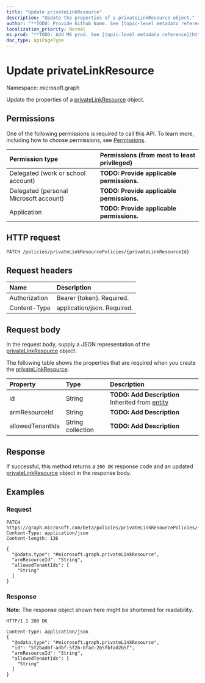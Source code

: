```yaml
---
title: "Update privateLinkResource"
description: "Update the properties of a privateLinkResource object."
author: "**TODO: Provide Github Name. See [topic-level metadata reference](https://msgo.azurewebsites.net/add/document/guidelines/metadata.html#topic-level-metadata)**"
localization_priority: Normal
ms.prod: "**TODO: Add MS prod. See [topic-level metadata reference](https://msgo.azurewebsites.net/add/document/guidelines/metadata.html#topic-level-metadata)**"
doc_type: apiPageType
---
```


# Update privateLinkResource
Namespace: microsoft.graph

Update the properties of a [privateLinkResource](../resources/privatelinkresource.md) object.

## Permissions
One of the following permissions is required to call this API. To learn more, including how to choose permissions, see [Permissions](/graph/permissions-reference).

|Permission type|Permissions (from most to least privileged)|
|:---|:---|
|Delegated (work or school account)|**TODO: Provide applicable permissions.**|
|Delegated (personal Microsoft account)|**TODO: Provide applicable permissions.**|
|Application|**TODO: Provide applicable permissions.**|

## HTTP request

<!-- {
  "blockType": "ignored"
}
-->
``` http
PATCH /policies/privateLinkResourcePolicies/{privateLinkResourceId}
```

## Request headers
|Name|Description|
|:---|:---|
|Authorization|Bearer {token}. Required.|
|Content-Type|application/json. Required.|

## Request body
In the request body, supply a JSON representation of the [privateLinkResource](../resources/privatelinkresource.md) object.

The following table shows the properties that are required when you create the [privateLinkResource](../resources/privatelinkresource.md).

|Property|Type|Description|
|:---|:---|:---|
|id|String|**TODO: Add Description** Inherited from [entity](../resources/entity.md)|
|armResourceId|String|**TODO: Add Description**|
|allowedTenantIds|String collection|**TODO: Add Description**|



## Response

If successful, this method returns a `200 OK` response code and an updated [privateLinkResource](../resources/privatelinkresource.md) object in the response body.

## Examples

### Request
<!-- {
  "blockType": "request",
  "name": "update_privatelinkresource"
}
-->
``` http
PATCH https://graph.microsoft.com/beta/policies/privateLinkResourcePolicies/{privateLinkResourceId}
Content-Type: application/json
Content-length: 136

{
  "@odata.type": "#microsoft.graph.privateLinkResource",
  "armResourceId": "String",
  "allowedTenantIds": [
    "String"
  ]
}
```


### Response
**Note:** The response object shown here might be shortened for readability.
<!-- {
  "blockType": "response",
  "truncated": true
}
-->
``` http
HTTP/1.1 200 OK

Content-Type: application/json
{
  "@odata.type": "#microsoft.graph.privateLinkResource",
  "id": "5f2badbf-adbf-5f2b-bfad-2b5fbfad2b5f",
  "armResourceId": "String",
  "allowedTenantIds": [
    "String"
  ]
}
```

